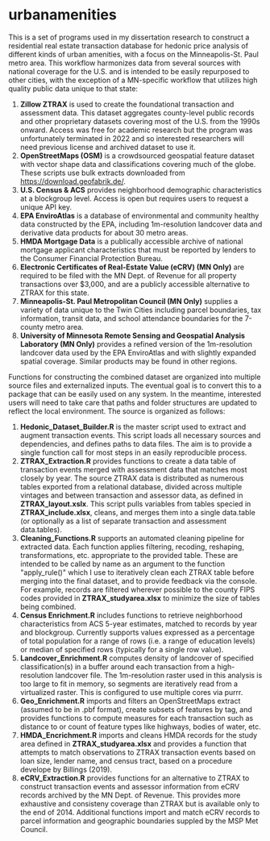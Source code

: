 # urbanamenities

This is a set of programs used in my dissertation research to construct a residential real estate transaction database for hedonic price analysis of different kinds of urban amenities, with a focus on the Minneapolis-St. Paul metro area. This workflow harmonizes data from several sources with national coverage for the U.S. and is intended to be easily repurposed to other cities, with the exception of a MN-specific workflow that utilizes high quality public data unique to that state:

1. **Zillow ZTRAX** is used to create the foundational transaction and assessment data. This dataset aggregates county-level public records and other proprietary datasets covering most of the U.S. from the 1990s onward. Access was free for academic research but the program was unfortunately terminated in 2022 and so interested researchers will need previous license and archived dataset to use it. 
3. **OpenStreetMaps (OSM)** is a crowdsourced geospatial feature dataset with vector shape data and classifications covering much of the globe. These scripts use bulk extracts downloaded from https://download.geofabrik.de/.
4. **U.S. Census & ACS** provides neighborhood demographic characteristics at a blockgroup level. Access is open but requires users to request a unique API key. 
5. **EPA EnviroAtlas** is a database of environmental and community healthy data constructed by the EPA, including 1m-resolution landcover data and derivative data products for about 30 metro areas.
6. **HMDA Mortgage Data** is a publically accessible archive of national mortgage applicant characteristics that must be reported by lenders to the Consumer Financial Protection Bureau. 
7. **Electronic Certificates of Real-Estate Value (eCRV) (MN Only)** are required to be filed with the MN Dept. of Revenue for all property transactions over $3,000, and are a publicly accessible alternative to ZTRAX for this state.
8. **Minneapolis-St. Paul Metropolitan Council (MN Only)** supplies a variety of data unique to the Twin Cities including parcel boundaries, tax information, transit data, and school attendance boundaries for the 7-county metro area. 
9. **University of Minnesota Remote Sensing and Geospatial Analysis Laboratory (MN Only)** provides a refined version of the 1m-resolution landcover data used by the EPA EnviroAtlas and with slightly expanded spatial coverage. Similar products may be found in other regions. 

Functions for constructing the combined dataset are organized into multiple source files and externalized inputs. The eventual goal is to convert this to a package that can be easily used on any system. In the meantime, interested users will need to take care that paths and folder structures are updated to reflect the local environment. The source is organized as follows:

1. **Hedonic_Dataset_Builder.R** is the master script used to extract and augment transaction events. This script loads all necessary sources and dependencies, and defines paths to data files. The aim is to provide a single function call for most steps in an easily reproducible process.
2. **ZTRAX_Extraction.R** provides functions to create a data table of transaction events merged with assessment data that matches most closely by year. The source ZTRAX data is distributed as numerous tables exported from a relational database, divided across multiple vintages and between transaction and assessor data, as defined in **ZTRAX_layout.xslx**. This script pulls variables from tables specied in **ZTRAX_include.xlsx**, cleans, and merges them into a single data.table (or optionally as a list of separate transaction and assessment data.tables). 
3. **Cleaning_Functions.R** supports an automated cleaning pipeline for extracted data. Each function applies filtering, recoding, reshaping, transformations, etc. appropriate to the provided table. These are intended to be called by name as an argument to the function "apply_rule()" which I use to iteratively clean each ZTRAX table before merging into the final dataset, and to provide feedback via the console. For example, records are filtered  wherever possible to the county FIPS codes provided in **ZTRAX_studyarea.xlsx** to minimize the size of tables being combined. 
4. **Census Enrichment.R** includes functions to retrieve neighborhood characteristics from ACS 5-year estimates, matched to records by year and blockgroup. Currently supports values expressed as a percentage of total population for a range of rows (i.e. a range of education levels) or median of specified rows (typically for a single row value). 
5. **Landcover_Enrichment.R** computes density of landcover of specified classification(s) in a buffer around each transaction from a high-resolution landcover file. The 1m-resolution raster used in this analysis is too large to fit in memory, so segments are iteratively read from a virtualized raster. This is configured to use multiple cores via purrr.
6. **Geo_Enrichment.R** imports and filters an OpenStreetMaps extract (assumed to be in .pbf format), create subsets of features by tag, and provides functions to compute measures for each transaction such as distance to or count of feature types like highways, bodies of water, etc. 
7. **HMDA_Encrichment.R** imports and cleans HMDA records for the study area defined in **ZTRAX_studyarea.xlsx** and provides a function that attempts to match observations to ZTRAX transaction events based on loan size, lender name, and census tract, based on a procedure develope by Billings (2019). 
8. **eCRV_Extraction.R** provides functions for an alternative to ZTRAX to construct transaction events and assessor information from eCRV records archived by the MN Dept. of Revenue. This provides more exhaustive and consisteny coverage than ZTRAX but is available only to the end of 2014. Additional functions import and match eCRV records to parcel information and geographic boundaries suppled by the MSP Met Council. 
